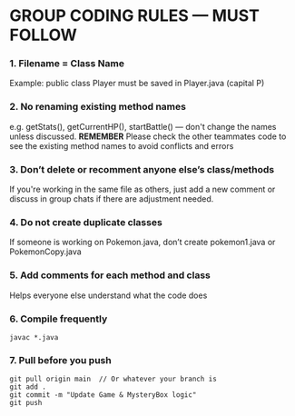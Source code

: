 # GROUP CODING RULES — MUST FOLLOW

### 1. Filename = Class Name
Example: public class Player must be saved in Player.java (capital P)

### 2. No renaming existing method names

e.g. getStats(), getCurrentHP(), startBattle() — don't change the names unless discussed.
**REMEMBER** Please check the other teammates code to see the existing method names to avoid conflicts and errors

### 3. Don’t delete or recomment anyone else’s class/methods

If you're working in the same file as others, just add a new comment or discuss in group chats if there are adjustment needed.

### 4. Do not create duplicate classes

If someone is working on Pokemon.java, don’t create pokemon1.java or PokemonCopy.java

### 5. Add comments for each method and class

Helps everyone else understand what the code does

### 6. Compile frequently
```
javac *.java
```

### 7. Pull before you push

```
git pull origin main  // Or whatever your branch is
git add .
git commit -m "Update Game & MysteryBox logic"
git push
```
